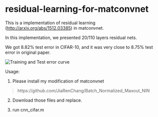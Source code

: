 # residual-learning-for-matconvnet

This is a implementation of residual learning (http://arxiv.org/abs/1512.03385) in matconvnet.

In this implementation, we presented 20/110 layers residual nets.

We got 8.82% test error in CIFAR-10, and it was very close to 8.75% test error in original paper.

![Training and Test error curve](http://i.imgur.com/xZbQAs1.png)

Usage:

1. Please install my modification of matconvnet
<blockquote>
   https://github.com/JiaRenChang/Batch_Normalized_Maxout_NIN
</blockquote>

2. Download those files and replace.

3. run cnn_cifar.m
